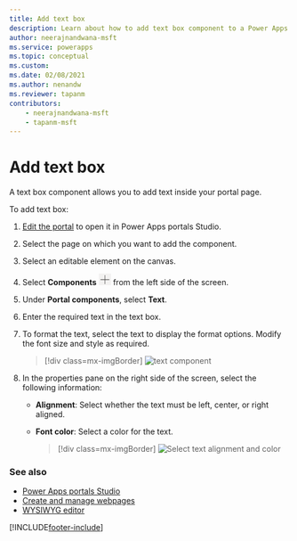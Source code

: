 ```yaml
---
title: Add text box
description: Learn about how to add text box component to a Power Apps portals page using portals Studio.
author: neerajnandwana-msft
ms.service: powerapps
ms.topic: conceptual
ms.custom: 
ms.date: 02/08/2021
ms.author: nenandw
ms.reviewer: tapanm
contributors:
    - neerajnandwana-msft
    - tapanm-msft
---
```


# Add text box

A text box component allows you to add text inside your portal page.

To add text box:

1.  [Edit the portal](manage-existing-portals.md#edit) to open it in Power Apps portals Studio.  

2.  Select the page on which you want to add the component.

3.  Select an editable element on the canvas.

4.  Select **Components** ![components icon](media/components-icon.png "Components icon") from the left side of the screen.  

5.    Under **Portal components**, select **Text**.

6.  Enter the required text in the text box.

7.  To format the text, select the text to display the format options. Modify the font size and style as required.

    > [!div class=mx-imgBorder]
    > ![text component](media/text-component.png "Text component")  

8. In the properties pane on the right side of the screen, select the following information:

    - **Alignment**: Select whether the text must be left, center, or right aligned.

    - **Font color**: Select a color for the text.

        > [!div class=mx-imgBorder]
        > ![Select text alignment and color](media/text-props.png "Select text alignment and color")  
 
### See also

- [Power Apps portals Studio](portal-designer-anatomy.md)
- [Create and manage webpages](create-manage-webpages.md)
- [WYSIWYG editor](compose-page.md)


[!INCLUDE[footer-include](../../includes/footer-banner.md)]